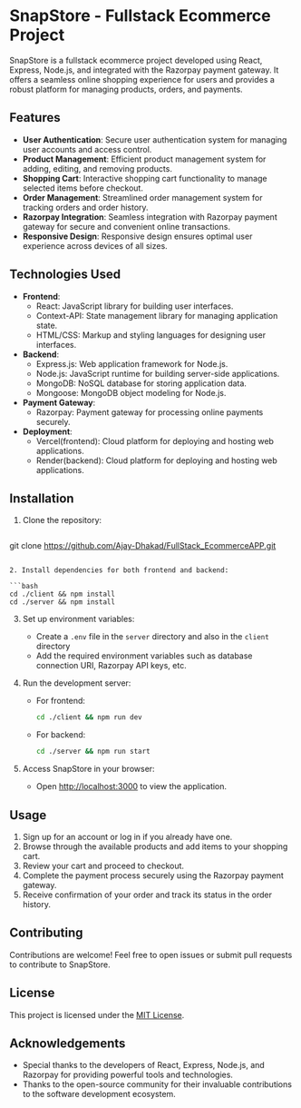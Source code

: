 # SnapStore - Fullstack Ecommerce Project

SnapStore is a fullstack ecommerce project developed using React, Express, Node.js, and integrated with the Razorpay payment gateway. It offers a seamless online shopping experience for users and provides a robust platform for managing products, orders, and payments.

## Features

- **User Authentication**: Secure user authentication system for managing user accounts and access control.
- **Product Management**: Efficient product management system for adding, editing, and removing products.
- **Shopping Cart**: Interactive shopping cart functionality to manage selected items before checkout.
- **Order Management**: Streamlined order management system for tracking orders and order history.
- **Razorpay Integration**: Seamless integration with Razorpay payment gateway for secure and convenient online transactions.
- **Responsive Design**: Responsive design ensures optimal user experience across devices of all sizes.

## Technologies Used

- **Frontend**:
  - React: JavaScript library for building user interfaces.
  - Context-API: State management library for managing application state.
  - HTML/CSS: Markup and styling languages for designing user interfaces.
- **Backend**:
  - Express.js: Web application framework for Node.js.
  - Node.js: JavaScript runtime for building server-side applications.
  - MongoDB: NoSQL database for storing application data.
  - Mongoose: MongoDB object modeling for Node.js.
- **Payment Gateway**:
  - Razorpay: Payment gateway for processing online payments securely.
- **Deployment**:
  - Vercel(frontend): Cloud platform for deploying and hosting web applications.
  - Render(backend): Cloud platform for deploying and hosting web applications.

## Installation

1. Clone the repository:

   ```bash
  git clone https://github.com/Ajay-Dhakad/FullStack_EcommerceAPP.git
   ```

2. Install dependencies for both frontend and backend:

   ```bash
   cd ./client && npm install
   cd ./server && npm install
   ```

3. Set up environment variables:
   - Create a `.env` file in the `server` directory and also in the `client` directory
   - Add the required environment variables such as database connection URI, Razorpay API keys, etc.

4. Run the development server:
   - For frontend:
     ```bash
     cd ./client && npm run dev
     ```
   - For backend:
     ```bash
     cd ./server && npm run start
     ```

5. Access SnapStore in your browser:
   - Open [http://localhost:3000](http://localhost:3000) to view the application.

## Usage

1. Sign up for an account or log in if you already have one.
2. Browse through the available products and add items to your shopping cart.
3. Review your cart and proceed to checkout.
4. Complete the payment process securely using the Razorpay payment gateway.
5. Receive confirmation of your order and track its status in the order history.

## Contributing

Contributions are welcome! Feel free to open issues or submit pull requests to contribute to SnapStore.

## License

This project is licensed under the [MIT License](LICENSE).

## Acknowledgements

- Special thanks to the developers of React, Express, Node.js, and Razorpay for providing powerful tools and technologies.
- Thanks to the open-source community for their invaluable contributions to the software development ecosystem.
